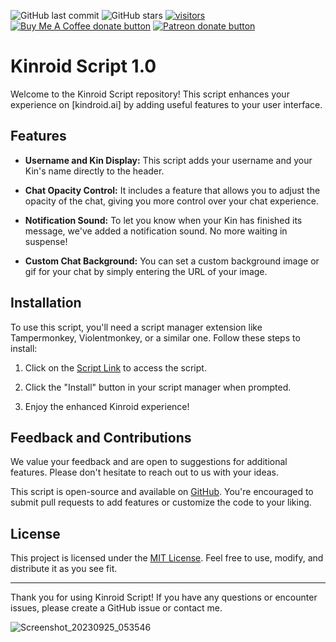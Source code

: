 ![GitHub last commit](https://img.shields.io/github/last-commit/tenpassion/kindroid-mod?color=red&style=plastic)  ![GitHub stars](https://img.shields.io/github/stars/tenpassion/kindroid-mod?style=plastic)  [![visitors](https://visitor-badge.laobi.icu/badge?page_id=TenPassion) ](https://visitor-badge.laobi.icu/badge?page_id=TenPassion/kindroid-mod)  
<span class="badge-buymeacoffee"> <a href="https://www.buymeacoffee.com/tenpassion" title="Donate to this project using Buy Me A Coffee"><img src="https://img.shields.io/badge/buy%20me%20a%20coffee-donate-yellow.svg" alt="Buy Me A Coffee donate button" /></a> </span> <span class="badge-patreon"><a href="https://www.patreon.com/TenPassion" title="Donate to this project using Patreon"> <img src="https://img.shields.io/badge/patreon-donate-yellow.svg" alt="Patreon donate button" /></a></span>

# Kinroid Script 1.0

Welcome to the Kinroid Script repository! This script enhances your experience on [kindroid.ai] by adding useful features to your user interface.

## Features

- **Username and Kin Display:** This script adds your username and your Kin's name directly to the header.

- **Chat Opacity Control:** It includes a feature that allows you to adjust the opacity of the chat, giving you more control over your chat experience.

- **Notification Sound:** To let you know when your Kin has finished its message, we've added a notification sound. No more waiting in suspense!

- **Custom Chat Background:** You can set a custom background image or gif for your chat by simply entering the URL of your image.

## Installation

To use this script, you'll need a script manager extension like Tampermonkey, Violentmonkey, or a similar one. Follow these steps to install:

1. Click on the [Script Link](https://greasyfork.org/fr/scripts/475657-kindroid-mod) to access the script.

2. Click the "Install" button in your script manager when prompted.

3. Enjoy the enhanced Kinroid experience!

## Feedback and Contributions

We value your feedback and are open to suggestions for additional features. Please don't hesitate to reach out to us with your ideas.

This script is open-source and available on [GitHub](#). You're encouraged to submit pull requests to add features or customize the code to your liking.

## License

This project is licensed under the [MIT License](#). Feel free to use, modify, and distribute it as you see fit.

---

Thank you for using Kinroid Script! If you have any questions or encounter issues, please create a GitHub issue or contact me.

![Screenshot_20230925_053546](https://github.com/TenPassion/kindroid-mod/assets/142400798/ab5230a7-1f02-46b2-a910-42a1c369380a)



